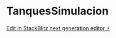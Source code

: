 # TanquesSimulacion

[Edit in StackBlitz next generation editor ⚡️](https://stackblitz.com/~/github.com/LordAngelxd/TanquesSimulacion)